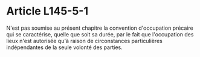 # Article L145-5-1

<p>N'est pas soumise au présent chapitre la convention d'occupation précaire qui se caractérise, quelle que soit sa durée, par le fait que l'occupation des lieux n'est autorisée qu'à raison de circonstances particulières indépendantes de la seule volonté des parties.</p>